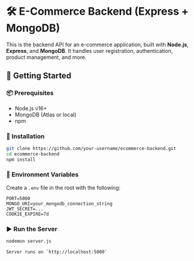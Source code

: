 # 🛠️ E-Commerce Backend (Express + MongoDB)

This is the backend API for an e-commerce application, built with **Node.js**, **Express**, and **MongoDB**. It handles user registration, authentication, product management, and more.

## 🚀 Getting Started

### 📦 Prerequisites
- Node.js v16+
- MongoDB (Atlas or local)
- npm

### 🔧 Installation
```bash
git clone https://github.com/your-username/ecommerce-backend.git
cd ecommerce-backend
npm install
```

### 🔑 Environment Variables
Create a `.env` file in the root with the following:

```
PORT=5000
MONGO_URI=your_mongodb_connection_string
JWT_SECRET=...
COOKIE_EXPIRE=7d
```

### ▶️ Run the Server
```bash
nodemon server.js

Server runs on `http://localhost:5000`
